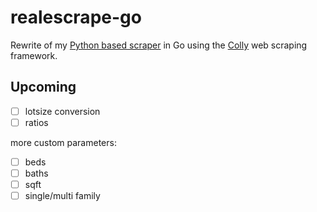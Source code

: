# realescrape-go
Rewrite of my [Python based scraper](https://github.com/nronzel/realescrape) in Go using the [Colly](https://github.com/gocolly/colly) web scraping framework.

## Upcoming
- [ ] lotsize conversion
- [ ] ratios

more custom parameters:
- [ ] beds
- [ ] baths
- [ ] sqft
- [ ] single/multi family
